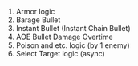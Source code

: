 1.	Armor logic
2.	Barage Bullet 
3.	Instant Bullet (Instant Chain Bullet)
4.	AOE Bullet Damage Overtime
5.	Poison and etc. logic (by 1 enemy)
6.	Select Target logic (async)
